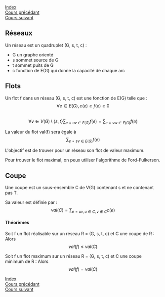 <script type="text/javascript" src="https://cdnjs.cloudflare.com/ajax/libs/mathjax/2.7.7/latest.js?config=TeX-MML-AM_CHTML"></script>  
<link rel="stylesheet" type="text/css" href="https://tikzjax.com/v1/fonts.css">  
<script src="https://tikzjax.com/v1/tikzjax.js"></script>

[Index](./index.md)  
[Cours précédant](./cours_6.md)  
[Cours suivant](./cours_9.md)

## Réseaux

Un réseau est un quadruplet (G, s, t, c) :
- G un graphe orienté
- s sommet source de G
- t sommet puits de G
- c fonction de E(G) qui donne la capacité de chaque arc

## Flots

Un flot f dans un réseau (G, s, t, c) est une fonction de E(G) telle que :  
$$\forall e\in E(G),c(e) \geq f(e) \geq 0$$  
$$\forall v\in V(G)\setminus\{s,t\}\sum_{e=uv\in E(G)}f(e) = \sum_{e=vw\in E(G)}f(e)$$

La valeur du flot val(f) sera égale à $$\sum_{e=sv\in E(G)}f(e)$$

L'objectif est de trouver pour un réseau son flot de valeur maximum.

Pour trouver le flot maximal, on peux utiliser l'algorithme de Ford-Fulkerson.

## Coupe

Une coupe est un sous-ensemble C de V(G) contenant s et ne contenant pas T.

Sa valeur est définie par : $$val(C)=\sum_{e=uv,u\in C,v\notin C}c(e)$$

#### Théorèmes

Soit f un flot réalisable sur un réseau R = (G, s, t, c) et C une coupe de R : Alors $$val(f)\leq val(C)$$

Soit f un flot maximum sur un réseau R = (G, s, t, c) et C une coupe minimum de R : Alors $$val(f) = val(C)$$

[Index](./index.md)  
[Cours précédant](./cours_6.md)  
[Cours suivant](./cours_9.md)
